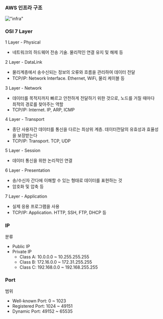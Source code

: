 ### AWS 인프라 구조
!["infra"](/AWS/Network/images/1-2-7-aws-infra.png)

### OSI 7 Layer
1 Layer - Physical
- 네트워크의 하드웨어 전송 기술. 물리적인 연결 유지 및 해제 등

2 Layer - DataLink
- 물리계층에서 송수신되는 정보의 오류와 흐름을 관리하여 데이터 전달
- TCP/IP: Network Interface. Ethernet, WiFi, 물리 케이블 등

3 Layer - Network
- 데이터를 목적지까지 빠르고 안전하게 전달하기 위한 것으로, 노드를 거칠 때마다 최적의 경로를 찾아주는 역할
- TCP/IP: Internet. IP, ARP, ICMP

4 Layer - Transport
- 종단 사용자간 데이터를 통신을 다르는 최상위 계층. 데이터전달의 유효성과 효율성을 보장받는다
- TCP/IP: Transport. TCP, UDP

5 Layer - Session
- 데이터 통신을 위한 논리적인 연결

6 Layer - Presentation
- 송/수신자 간다에 이해할 수 있는 형태로 데이터를 표현하는 것
- 암호화 및 압축 등

7 Layer - Application
- 실제 응용 프로그램을 사용
- TCP/IP: Application. HTTP, SSH, FTP, DHCP 등

### IP
분류
- Public IP
- Private IP
   - Class A: 10.0.0.0 ~ 10.255.255.255
   - Class B: 172.16.0.0 ~ 172.31.255.255
   - Class C: 192.168.0.0 ~ 192.168.255.255

### Port
범위
- Well-known Port: 0 ~ 1023
- Registered Port: 1024 ~ 49151
- Dynamic Port: 49152 ~ 65535




